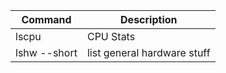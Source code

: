 
| Command      | Description |
| ------------ | ----------- |
| lscpu        | CPU Stats   |
| lshw --short | list general hardware stuff            |
